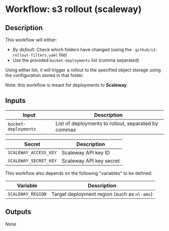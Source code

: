 # Workflow: s3 rollout (scaleway)

## Description

This workflow will either:
- *By default:* Check which folders have changed (using the `.github/s3-rollout-filters.yaml` file)
- Use the provided `bucket-deployments` list (comma separated)

Using either list, it will trigger a rollout to the specified object storage using the configuration stored in that folder.

Note: this workflow is meant for deployments to **Scaleway**.

## Inputs

| Input | Description |
| ----- | ----------- |
| `bucket-deployments` | List of deployments to rollout, separated by commas |

| Secret | Description |
| ------ | ----------- |
| `SCALEWAY_ACCESS_KEY` | Scaleway API key ID |
| `SCALEWAY_SECRET_KEY` | Scaleway API key secret |

This workflow also depends on the following "variables" to be defined:

| Variable | Description |
| -------- | ----------- |
| `SCALEWAY_REGION` | Target deployment region (such as `nl-ams`) |

## Outputs

_None_
